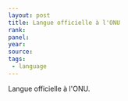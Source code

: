```yaml
---
layout: post
title: Langue officielle à l'ONU
rank:
panel:
year:
source: 
tags:
 - language
---
```


Langue officielle à l'ONU.
